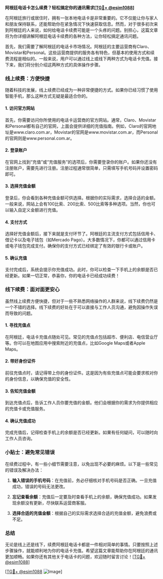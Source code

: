 **阿根廷电话卡怎么续费？轻松搞定你的通讯需求[[TG💪+ @esim1088](https://t.me/s/esim1088)]**

在阿根廷旅行或居住时，拥有一张本地电话卡是非常重要的。它不仅能让你与家人和朋友保持联系，还能帮助你在紧急情况下快速获取信息。然而，对于很多初次来到阿根廷的人来说，如何给电话卡续费可能是一个头疼的问题。别担心，这篇文章将为你详细讲解阿根廷电话卡续费的各种方法，让你轻松搞定通讯问题。

首先，我们需要了解阿根廷的电话卡市场情况。阿根廷的主要运营商有Claro、Movistar和Personal。这些运营商提供的服务各有特色，但基本的使用方式和续费流程是相似的。一般来说，用户可以通过线上或线下两种方式为电话卡充值。接下来，我们将分别介绍这两种方式的具体操作步骤。

### 线上续费：方便快捷

随着科技的发展，线上续费已经成为一种非常便捷的方式。如果你已经习惯了使用智能手机，那么这种方式无疑是最适合你的。

#### 1. 访问官方网站

首先，你需要访问你所使用的电话卡运营商的官方网站。通常，Claro、Movistar和Personal都有自己的官网，上面会提供详细的充值指南。例如，Claro的官网地址是www.claro.com.ar，Movistar的官网是www.movistar.com.ar，而Personal的官网则是www.personal.com.ar。

#### 2. 登录账户

在官网上找到“充值”或“充值服务”的选项后，你需要登录你的账户。如果你还没有注册账户，需要先进行注册。注册过程通常很简单，只需填写手机号码并设置密码即可。

#### 3. 选择充值金额

登录后，你会看到各种充值金额可供选择。根据你的实际需求，选择合适的金额。一般来说，网站上会有100比索、200比索、500比索等多种选项。当然，你也可以输入自定义金额进行充值。

#### 4. 支付方式

选择好充值金额后，接下来就是支付环节了。阿根廷的主流支付方式包括信用卡、借记卡以及电子钱包（如Mercado Pago）。大多数情况下，你都可以通过信用卡或电子钱包完成支付。确保你的支付方式已经绑定了有效的银行卡或账户。

#### 5. 确认充值

支付完成后，系统会提示你充值成功。此时，你可以检查一下手机上的余额是否已经更新。如果一切正常，恭喜你，你的电话卡已经成功续费！

### 线下续费：面对面更安心

虽然线上续费方便快捷，但对于一些不熟悉网络操作的人群来说，线下续费仍然是一个不错的选择。线下续费的好处在于可以直接与工作人员沟通，避免因操作失误而导致的问题。

#### 1. 寻找充值点

在阿根廷，电话卡充值点随处可见。常见的充值点包括超市、便利店、电信营业厅等。你可以在地图应用中搜索附近的充值点，比如Google Maps或者Apple Maps。

#### 2. 带好身份证件

前往充值点时，请记得带上你的身份证件。这是因为有些充值点可能会要求核对你的身份信息，以确保充值的安全性。

#### 3. 告知充值金额

到达充值点后，告诉工作人员你要充值的金额。他们会根据你的需求为你提供相应的充值卡或充值服务。

#### 4. 确认充值成功

完成充值后，记得检查手机上的余额是否已经更新。如果有任何疑问，可以随时向工作人员咨询。

### 小贴士：避免常见错误

在续费过程中，有一些小细节需要注意，以免出现不必要的麻烦。以下是一些常见的错误及解决办法：

1. **输入错误的手机号码**：在充值前，务必仔细核对手机号码是否正确。一旦充值成功，错误的号码无法更改。
   
2. **忘记查看余额**：充值后一定要及时查看手机上的余额，确保充值成功。如果发现余额没有更新，尽快联系运营商客服。

3. **选择合适的充值金额**：根据自己的实际需求选择合适的充值金额，避免浪费或不足。

### 总结

无论是线上还是线下，续费阿根廷电话卡都是一件相对简单的事情。只要按照上述步骤操作，就能顺利地为你的电话卡充值。希望这篇文章能帮助你在阿根廷的通讯更加顺畅。如果你还有其他关于电话卡的问题，欢迎随时留言讨论！[[TG💪+ @esim1088](https://t.me/s/esim1088)]

[[TG💪+ @esim1088](https://t.me/s/esim1088) ![Image](https://i.postimg.cc/4NQfJmqS/Snipaste-2025-05-13-00-14-12.png)]